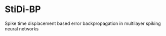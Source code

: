 # StiDi-BP
Spike time displacement based error backpropagation in multilayer spiking neural networks
